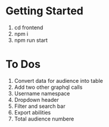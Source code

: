 # Getting Started
1. cd frontend
2. npm i
3. npm run start

# To Dos
1. Convert data for audience into table
2. Add two other graphql calls
3. Username namespace
4. Dropdown  header
5. Filter and search bar
6. Export abilities
7. Total audience numbere
